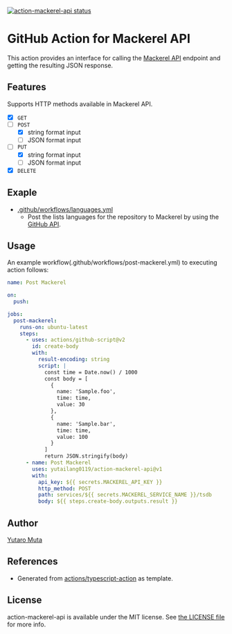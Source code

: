 <a href="https://github.com/yutailang0119/action-mackerel-api/actions"><img alt="action-mackerel-api status" src="https://github.com/yutailang0119/action-mackerel-api/workflows/build-test/badge.svg"></a>

# GitHub Action for Mackerel API

This action provides an interface for calling the [Mackerel API](https://mackerel.io/api-docs/) endpoint and getting the resulting JSON response.

## Features

Supports HTTP methods available in Mackerel API.

- [x] `GET`
- [ ] `POST`
    - [x] string format input
    - [ ] JSON format input
- [ ] `PUT`
    - [x] string format input
    - [ ] JSON format input
- [x] `DELETE`

## Exaple

- [.github/workflows/languages.yml](.github/workflows/languages.yml)
    - Post the lists languages for the repository ​​to Mackerel by using the [GitHub API](https://developer.github.com/v3/repos/#list-repository-languages).  

## Usage

An example workflow(.github/workflows/post-mackerel.yml) to executing action follows:

```yml
name: Post Mackerel

on:
  push:

jobs:
  post-mackerel:
    runs-on: ubuntu-latest
    steps:
      - uses: actions/github-script@v2
        id: create-body
        with:
          result-encoding: string
          script: |
            const time = Date.now() / 1000
            const body = [
              {
                name: 'Sample.foo',
                time: time,
                value: 30
              },
              {
                name: 'Sample.bar',
                time: time,
                value: 100
              }
            ]
            return JSON.stringify(body)
      - name: Post Mackerel
        uses: yutailang0119/action-mackerel-api@v1
        with:
          api_key: ${{ secrets.MACKEREL_API_KEY }}
          http_method: POST
          path: services/${{ secrets.MACKEREL_SERVICE_NAME }}/tsdb
          body: ${{ steps.create-body.outputs.result }}
```

## Author

[Yutaro Muta](https://github.com/yutailang0119)

## References

- Generated from [actions/typescript-action](https://github.com/actions/typescript-action) as template.

## License

action-mackerel-api is available under the MIT license. See [the LICENSE file](./LICENSE) for more info.

